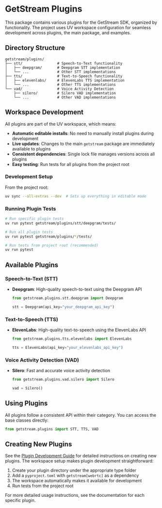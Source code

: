 # GetStream Plugins

This package contains various plugins for the GetStream SDK, organized by functionality. The project uses UV workspace configuration for seamless development across plugins, the main package, and examples.

## Directory Structure

```
getstream/plugins/
├── stt/                # Speech-to-Text functionality
│   ├── deepgram/       # Deepgram STT implementation
│   └── ...             # Other STT implementations
├── tts/                # Text-to-Speech functionality
│   ├── elevenlabs/     # ElevenLabs TTS implementation
│   └── ...             # Other TTS implementations
└── vad/                # Voice Activity Detection
    ├── silero/         # Silero VAD implementation
    └── ...             # Other VAD implementations
```

## Workspace Development

All plugins are part of the UV workspace, which means:
- **Automatic editable installs**: No need to manually install plugins during development
- **Live updates**: Changes to the main `getstream` package are immediately available to plugins
- **Consistent dependencies**: Single lock file manages versions across all plugins
- **Easy testing**: Run tests for all plugins from the project root

### Development Setup

From the project root:
```bash
uv sync --all-extras --dev  # Sets up everything in editable mode
```

### Running Plugin Tests

```bash
# Run specific plugin tests
uv run pytest getstream/plugins/stt/deepgram/tests/

# Run all plugin tests
uv run pytest getstream/plugins/*/tests/

# Run tests from project root (recommended)
uv run pytest
```

## Available Plugins

### Speech-to-Text (STT)

- **Deepgram**: High-quality speech-to-text using the Deepgram API
  ```python
  from getstream.plugins.stt.deepgram import Deepgram

  stt = Deepgram(api_key="your_deepgram_api_key")
  ```

### Text-to-Speech (TTS)

- **ElevenLabs**: High-quality text-to-speech using the ElevenLabs API
  ```python
  from getstream.plugins.tts.elevenlabs import ElevenLabs

  tts = ElevenLabs(api_key="your_elevenlabs_api_key")
  ```

### Voice Activity Detection (VAD)

- **Silero**: Fast and accurate voice activity detection
  ```python
  from getstream.plugins.vad.silero import Silero

  vad = Silero()
  ```

## Using Plugins

All plugins follow a consistent API within their category. You can access the base classes directly:

```python
from getstream.plugins import STT, TTS, VAD
```

## Creating New Plugins

See the [Plugin Development Guide](../../ai/instructions/projects/ai-plugin.md) for detailed instructions on creating new plugins. The workspace setup makes plugin development straightforward:

1. Create your plugin directory under the appropriate type folder
2. Add a `pyproject.toml` with `getstream[webrtc]` as a dependency
3. The workspace automatically makes it available for development
4. Run tests from the project root

For more detailed usage instructions, see the documentation for each specific plugin.
